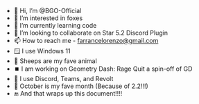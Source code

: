 - 👋 Hi, I’m @BGO-Official
- 👀 I’m interested in foxes
- 🌱 I’m currently learning code
- 💞️ I’m looking to collaborate on Star 5.2 Discord Plugin
- 📫 How to reach me - farrancelorenzo@gmail.com
- 🪟 I use Windows 11
- 🐑 Sheeps are my fave animal
- ⏹️ I am working on Geometry Dash: Rage Quit a spin-off of GD
- 💬 I use Discord, Teams, and Revolt
- 🎃 October is my fave month (Because of 2.2!!!)
- 🔚 And that wraps up this document!!!!

<!---
BGO-Official/BGO-Official is a ✨ special ✨ repository because its `README.md` (this file) appears on your GitHub profile.
You can click the Preview link to take a look at your changes.
--->
